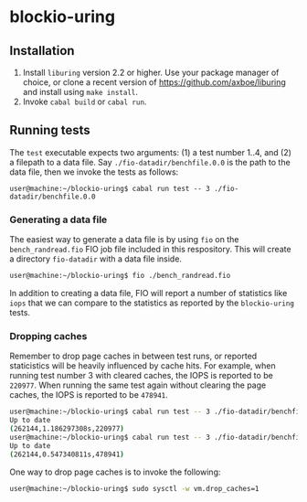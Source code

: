 # blockio-uring

## Installation

1. Install `liburing` version 2.2 or higher. Use your package manager of choice, or clone a recent version of https://github.com/axboe/liburing and install using `make install`.
2. Invoke `cabal build` or `cabal run`.

## Running tests

The `test` executable expects two arguments: (1) a test number 1..4, and (2) a filepath to a data file. Say `./fio-datadir/benchfile.0.0` is the path to the data file, then we invoke the tests as follows:

```
user@machine:~/blockio-uring$ cabal run test -- 3 ./fio-datadir/benchfile.0.0
```

### Generating a data file

The easiest way to generate a data file is by using `fio` on the
`bench_randread.fio` FIO job file included in this respository. This will create a
directory `fio-datadir` with a data file inside.

```bash
user@machine:~/blockio-uring$ fio ./bench_randread.fio
```

In addition to creating a data file, FIO will report a number of statistics like `iops` that we can compare to the statistics as reported by the `blockio-uring` tests.

### Dropping caches

Remember to drop page caches in between test runs, or reported staticistics will be heavily influenced by cache hits. For example, when running test number 3 with cleared caches, the IOPS is reported to be `220977`. When running the same test again without clearing the page caches, the IOPS is reported to be `478941`.

```bash
user@machine:~/blockio-uring$ cabal run test -- 3 ./fio-datadir/benchfile.0.0
Up to date
(262144,1.186297308s,220977)
user@machine:~/blockio-uring$ cabal run test -- 3 ./fio-datadir/benchfile.0.0
Up to date
(262144,0.547340811s,478941)
```

One way to drop page caches is to invoke the following:

```bash
user@machine:~/blockio-uring$ sudo sysctl -w vm.drop_caches=1
```